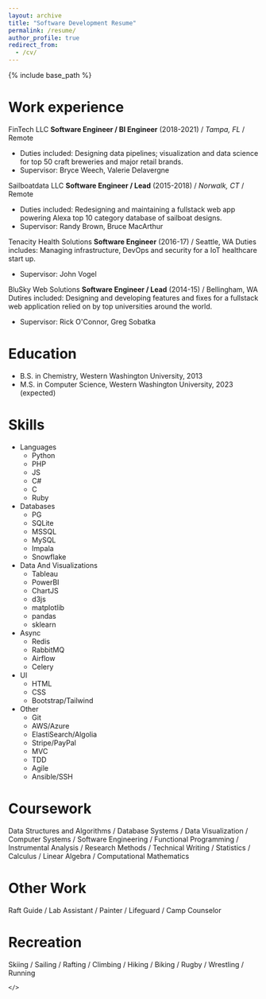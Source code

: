 ```yaml
---
layout: archive
title: "Software Development Resume"
permalink: /resume/
author_profile: true
redirect_from:
  - /cv/
---
```


{% include base_path %}

Work experience
======
FinTech LLC
**Software Engineer / BI Engineer** (2018-2021) / *Tampa, FL* / Remote 
- Duties included: Designing data pipelines; visualization and data science for top 50 craft breweries and major retail brands.
- Supervisor: Bryce Weech, Valerie Delavergne

Sailboatdata LLC
**Software Engineer / Lead** (2015-2018) / *Norwalk, CT* / Remote
- Duties included: Redesigning and maintaining a fullstack web app powering Alexa top 10 category database of sailboat designs.
- Supervisor: Randy Brown, Bruce MacArthur

Tenacity Health Solutions
**Software Engineer** (2016-17) / Seattle, WA
Duties includes: Managing infrastructure, DevOps and security for a IoT healthcare start up. 
- Supervisor: John Vogel

BluSky Web Solutions
**Software Engineer / Lead** (2014-15) / Bellingham, WA
Dutires included: Designing and developing features and fixes for a fullstack web application relied on by top universities around the world.
- Supervisor: Rick O'Connor, Greg Sobatka

Education
======
* B.S. in Chemistry, Western Washington University, 2013
* M.S. in Computer Science, Western Washington University, 2023 (expected)

Skills
======
* Languages
  * Python
  * PHP
  * JS
  * C#
  * C
  * Ruby 
* Databases
  * PG 
  * SQLite
  * MSSQL
  * MySQL
  * Impala
  * Snowflake 
* Data And Visualizations
  * Tableau
  * PowerBI
  * ChartJS 
  * d3js
  * matplotlib
  * pandas
  * sklearn
* Async
  * Redis
  * RabbitMQ
  * Airflow
  * Celery
* UI
  * HTML
  * CSS 
  * Bootstrap/Tailwind
* Other
  * Git
  * AWS/Azure
  * ElastiSearch/Algolia
  * Stripe/PayPal
  * MVC
  * TDD
  * Agile
  * Ansible/SSH

Coursework
======
Data Structures and Algorithms 
/ Database Systems
/ Data Visualization
/ Computer Systems
/ Software Engineering 
/ Functional Programming
/ Instrumental Analysis
/ Research Methods 
/ Technical Writing 
/ Statistics 
/ Calculus
/ Linear Algebra
/ Computational Mathematics 

Other Work
======
Raft Guide
/ Lab Assistant
/ Painter
/ Lifeguard
/ Camp Counselor

Recreation
======
Skiing 
/ Sailing 
/ Rafting 
/ Climbing 
/ Hiking 
/ Biking 
/ Rugby 
/ Wrestling 
/ Running

```</>```
